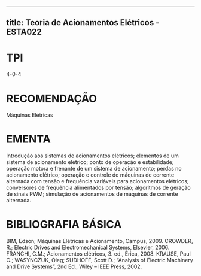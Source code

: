 
---
title: Teoria de Acionamentos Elétricos - ESTA022 
---

# TPI

4-0-4

# RECOMENDAÇÃO

Máquinas Elétricas

# EMENTA

Introdução aos sistemas de acionamentos elétricos; elementos de um sistema de acionamento elétrico; ponto de operação e estabilidade; operação motora e frenante de um sistema de acionamento; perdas no acionamento elétrico; operação e controle de máquinas de corrente alternada com tensão e frequência variáveis para acionamentos elétricos; conversores de frequência alimentados por tensão; algoritmos de geração de sinais PWM; simulação de acionamentos de máquinas de corrente alternada.

# BIBLIOGRAFIA BÁSICA

BIM, Edson; Máquinas Elétricas e Acionamento, Campus, 2009.
CROWDER, R.; Electric Drives and Electromechanical Systems, Elsevier, 2006.
FRANCHI, C.M.; Acionamentos elétricos, 3. ed., Érica, 2008.
KRAUSE, Paul C.; WASYNCZUK, Oleg; SUDHOFF, Scott D.; “Analysis of Electric Machinery and Drive Systems”, 2nd Ed., Wiley – IEEE Press, 2002.
        